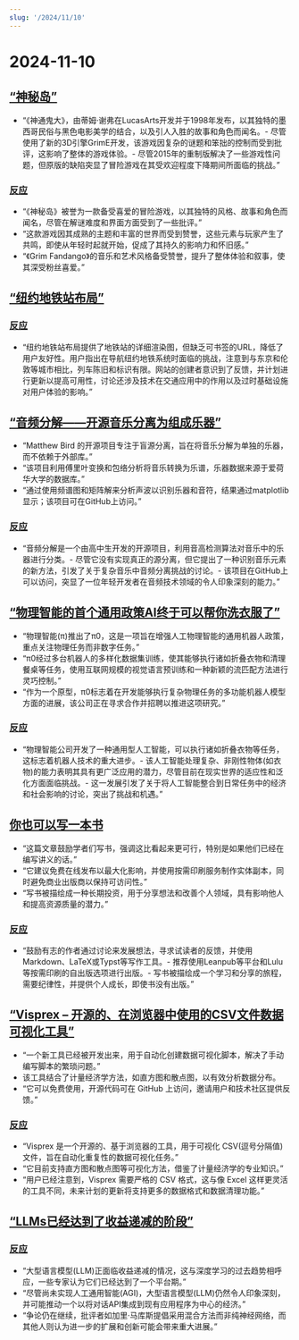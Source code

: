```yaml
---
slug: '/2024/11/10'
---
```


# 2024-11-10

## [“神秘岛”](https://www.filfre.net/2024/11/grim-fandango/)

- “《神通鬼大》，由蒂姆·谢弗在LucasArts开发并于1998年发布，以其独特的墨西哥民俗与黑色电影美学的结合，以及引人入胜的故事和角色而闻名。- 尽管使用了新的3D引擎GrimE开发，该游戏因复杂的谜题和笨拙的控制而受到批评，这影响了整体的游戏体验。- 尽管2015年的重制版解决了一些游戏性问题，但原版的缺陷突显了冒险游戏在其受欢迎程度下降期间所面临的挑战。”

### [反应](https://news.ycombinator.com/item?id=42097261)

- “《神秘岛》被誉为一款备受喜爱的冒险游戏，以其独特的风格、故事和角色而闻名，尽管在解谜难度和界面方面受到了一些批评。”
- “这款游戏因其成熟的主题和丰富的世界而受到赞誉，这些元素与玩家产生了共鸣，即使从年轻时起就开始，促成了其持久的影响力和怀旧感。”
- “《Grim Fandango》的音乐和艺术风格备受赞誉，提升了整体体验和叙事，使其深受粉丝喜爱。”

## [“纽约地铁站布局”](http://www.projectsubwaynyc.com/gallery)

### [反应](https://news.ycombinator.com/item?id=42096717)

- “纽约地铁站布局提供了地铁站的详细渲染图，但缺乏可书签的URL，降低了用户友好性。用户指出在导航纽约地铁系统时面临的挑战，注意到与东京和伦敦等城市相比，列车陈旧和标识有限。网站的创建者意识到了反馈，并计划进行更新以提高可用性，讨论还涉及技术在交通应用中的作用以及过时基础设施对用户体验的影响。”

## [“音频分解——开源音乐分离为组成乐器”](https://matthew-bird.com/blogs/Audio-Decomposition.html)

- “Matthew Bird 的开源项目专注于盲源分离，旨在将音乐分解为单独的乐器，而不依赖于外部库。”
- “该项目利用傅里叶变换和包络分析将音乐转换为乐谱，乐器数据来源于爱荷华大学的数据库。”
- “通过使用频谱图和矩阵解来分析声波以识别乐器和音符，结果通过matplotlib显示；该项目可在GitHub上访问。”

### [反应](https://news.ycombinator.com/item?id=42098491)

- “音频分解是一个由高中生开发的开源项目，利用音高检测算法对音乐中的乐器进行分类。- 尽管它没有实现真正的源分离，但它提出了一种识别音乐元素的新方法，引发了关于复杂音乐中音频分离挑战的讨论。- 该项目在GitHub上可以访问，突显了一位年轻开发者在音频技术领域的令人印象深刻的能力。”

## [“物理智能的首个通用政策AI终于可以帮你洗衣服了”](https://www.physicalintelligence.company/blog/pi0)

- “物理智能(π)推出了π0，这是一项旨在增强人工物理智能的通用机器人政策，重点关注物理任务而非数字任务。”
- “π0经过多台机器人的多样化数据集训练，使其能够执行诸如折叠衣物和清理餐桌等任务，使用互联网规模的视觉语言预训练和一种新颖的流匹配方法进行灵巧控制。”
- “作为一个原型，π0标志着在开发能够执行复杂物理任务的多功能机器人模型方面的进展，该公司正在寻求合作并招聘以推进这项研究。”

### [反应](https://news.ycombinator.com/item?id=42098236)

- “物理智能公司开发了一种通用型人工智能，可以执行诸如折叠衣物等任务，这标志着机器人技术的重大进步。- 该人工智能处理复杂、非刚性物体(如衣物)的能力表明其具有更广泛应用的潜力，尽管目前在现实世界的适应性和泛化方面面临挑战。- 这一发展引发了关于将人工智能整合到日常任务中的经济和社会影响的讨论，突出了挑战和机遇。”

## [你也可以写一本书](https://parentheticallyspeaking.org/articles/write-a-book/)

- “这篇文章鼓励学者们写书，强调这比看起来更可行，特别是如果他们已经在编写讲义的话。”
- “它建议免费在线发布以最大化影响，并使用按需印刷服务制作实体副本，同时避免商业出版商以保持可访问性。”
- “写书被描绘成一种长期投资，用于分享想法和改善个人领域，具有影响他人和提高资源质量的潜力。”

### [反应](https://news.ycombinator.com/item?id=42096915)

- “鼓励有志的作者通过讨论来发展想法，寻求试读者的反馈，并使用Markdown、LaTeX或Typst等写作工具。- 推荐使用Leanpub等平台和Lulu等按需印刷的自出版选项进行出版。- 写书被描绘成一个学习和分享的旅程，需要纪律性，并提供个人成长，即使书没有出版。”

## [“Visprex – 开源的、在浏览器中使用的CSV文件数据可视化工具”](https://docs.visprex.com/)

- “一个新工具已经被开发出来，用于自动化创建数据可视化脚本，解决了手动编写脚本的繁琐问题。”
- 该工具结合了计量经济学方法，如直方图和散点图，以有效分析数据分布。
- “它可以免费使用，开源代码可在 GitHub 上访问，邀请用户和技术社区提供反馈。”

### [反应](https://news.ycombinator.com/item?id=42096837)

- “Visprex 是一个开源的、基于浏览器的工具，用于可视化 CSV(逗号分隔值)文件，旨在自动化重复性的数据可视化任务。”
- “它目前支持直方图和散点图等可视化方法，借鉴了计量经济学的专业知识。”
- “用户已经注意到，Visprex 需要严格的 CSV 格式，这与像 Excel 这样更灵活的工具不同，未来计划的更新将支持更多的数据格式和数据清理功能。”

## [“LLMs已经达到了收益递减的阶段”](https://garymarcus.substack.com/p/confirmed-llms-have-indeed-reached)

### [反应](https://news.ycombinator.com/item?id=42097774)

- “大型语言模型(LLM)正面临收益递减的情况，这与深度学习的过去趋势相呼应，一些专家认为它们已经达到了一个平台期。”
- “尽管尚未实现人工通用智能(AGI)，大型语言模型(LLM)仍然令人印象深刻，并可能推动一个以将对话API集成到现有应用程序为中心的经济。”
- “争论仍在继续，批评者如加里·马库斯提倡采用混合方法而非纯神经网络，而其他人则认为进一步的扩展和创新可能会带来重大进展。”

<head>
  <meta property="og:title" content="“神秘岛”" />
  <meta property="og:type" content="website" />
  <meta property="og:image" content="https://og.cho.sh/api/og/?title=%E2%80%9C%E7%A5%9E%E7%A7%98%E5%B2%9B%E2%80%9D&subheading=2024%E5%B9%B411%E6%9C%8810%E6%97%A5%E6%98%9F%E6%9C%9F%E6%97%A5%3A%20%E9%BB%91%E5%AE%A2%E6%96%B0%E9%97%BB%E6%91%98%E8%A6%81" />
</head>

